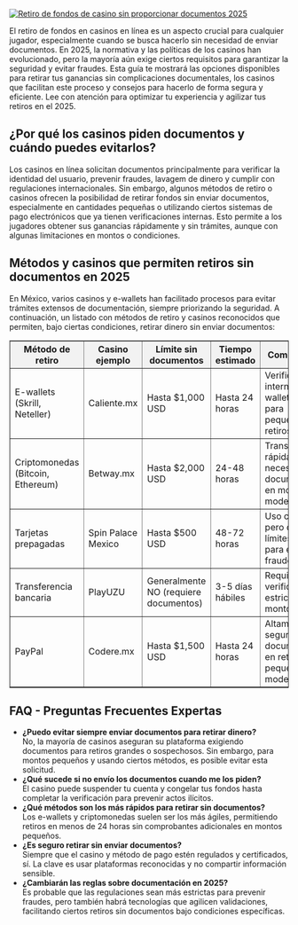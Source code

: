[![Retiro de fondos de casino sin proporcionar documentos 2025](https://123-caf.pages.dev/gitsignup.png)](https://vrmoo.ru/Bt82HjjY)

<p>El retiro de fondos en casinos en línea es un aspecto crucial para cualquier jugador, especialmente cuando se busca hacerlo sin necesidad de enviar documentos. En 2025, la normativa y las políticas de los casinos han evolucionado, pero la mayoría aún exige ciertos requisitos para garantizar la seguridad y evitar fraudes. Esta guía te mostrará las opciones disponibles para retirar tus ganancias sin complicaciones documentales, los casinos que facilitan este proceso y consejos para hacerlo de forma segura y eficiente. Lee con atención para optimizar tu experiencia y agilizar tus retiros en el 2025.</p>  <h2>¿Por qué los casinos piden documentos y cuándo puedes evitarlos?</h2> <p>Los casinos en línea solicitan documentos principalmente para verificar la identidad del usuario, prevenir fraudes, lavagem de dinero y cumplir con regulaciones internacionales. Sin embargo, algunos métodos de retiro o casinos ofrecen la posibilidad de retirar fondos sin enviar documentos, especialmente en cantidades pequeñas o utilizando ciertos sistemas de pago electrónicos que ya tienen verificaciones internas. Esto permite a los jugadores obtener sus ganancias rápidamente y sin trámites, aunque con algunas limitaciones en montos o condiciones.</p>  <h2>Métodos y casinos que permiten retiros sin documentos en 2025</h2> <p>En México, varios casinos y e-wallets han facilitado procesos para evitar trámites extensos de documentación, siempre priorizando la seguridad. A continuación, un listado con métodos de retiro y casinos reconocidos que permiten, bajo ciertas condiciones, retirar dinero sin enviar documentos:</p>  <table border="1" cellpadding="8" cellspacing="0" style="border-collapse: collapse; width: 100%;">   <thead>     <tr style="background-color: #f2f2f2;">       <th>Método de retiro</th>       <th>Casino ejemplo</th>       <th>Límite sin documentos</th>       <th>Tiempo estimado</th>       <th>Comentarios</th>     </tr>   </thead>   <tbody>     <tr>       <td>E-wallets (Skrill, Neteller)</td>       <td>Caliente.mx</td>       <td>Hasta $1,000 USD</td>       <td>Hasta 24 horas</td>       <td>Verificación interna del e-wallet, ideal para pequeños retiros.</td>     </tr>     <tr>       <td>Criptomonedas (Bitcoin, Ethereum)</td>       <td>Betway.mx</td>       <td>Hasta $2,000 USD</td>       <td>24-48 horas</td>       <td>Transacciones rápidas, sin necesidad de documentos en montos moderados.</td>     </tr>     <tr>       <td>Tarjetas prepagadas</td>       <td>Spin Palace Mexico</td>       <td>Hasta $500 USD</td>       <td>48-72 horas</td>       <td>Uso común pero con límites bajos para evitar fraudes.</td>     </tr>     <tr>       <td>Transferencia bancaria</td>       <td>PlayUZU</td>       <td>Generalmente NO (requiere documentos)</td>       <td>3-5 días hábiles</td>       <td>Requiere verificación estricta para montos altos.</td>     </tr>     <tr>       <td>PayPal</td>       <td>Codere.mx</td>       <td>Hasta $1,500 USD</td>       <td>Hasta 24 horas</td>       <td>Altamente seguro, sin documentos en retiros pequeños o moderados.</td>     </tr>   </tbody> </table>  <h2>FAQ - Preguntas Frecuentes Expertas</h2> <ul>   <li><strong>¿Puedo evitar siempre enviar documentos para retirar dinero?</strong><br> No, la mayoría de casinos aseguran su plataforma exigiendo documentos para retiros grandes o sospechosos. Sin embargo, para montos pequeños y usando ciertos métodos, es posible evitar esta solicitud.</li>   <li><strong>¿Qué sucede si no envío los documentos cuando me los piden?</strong><br> El casino puede suspender tu cuenta y congelar tus fondos hasta completar la verificación para prevenir actos ilícitos.</li>   <li><strong>¿Qué métodos son los más rápidos para retirar sin documentos?</strong><br> Los e-wallets y criptomonedas suelen ser los más ágiles, permitiendo retiros en menos de 24 horas sin comprobantes adicionales en montos pequeños.</li>   <li><strong>¿Es seguro retirar sin enviar documentos?</strong><br> Siempre que el casino y método de pago estén regulados y certificados, sí. La clave es usar plataformas reconocidas y no compartir información sensible.</li>   <li><strong>¿Cambiarán las reglas sobre documentación en 2025?</strong><br> Es probable que las regulaciones sean más estrictas para prevenir fraudes, pero también habrá tecnologías que agilicen validaciones, facilitando ciertos retiros sin documentos bajo condiciones específicas.</li> </ul>
